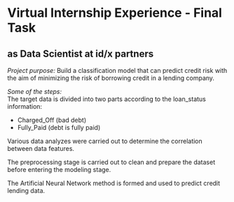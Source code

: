 # Virtual Internship Experience - Final Task
## as Data Scientist at id/x partners
*Project purpose:* Build a classification model that can predict credit risk with the aim of minimizing the risk of borrowing credit in a lending company.

*Some of the steps:*
<br>
The target data is divided into two parts according to the loan_status information:
<ul>
  <li>Charged_Off (bad debt)</li>
  <li>Fully_Paid (debt is fully paid)</li>
</ul>

Various data analyzes were carried out to determine the correlation between data features.

The preprocessing stage is carried out to clean and prepare the dataset before entering the modeling stage.

The Artificial Neural Network method is formed and used to predict credit lending data.
